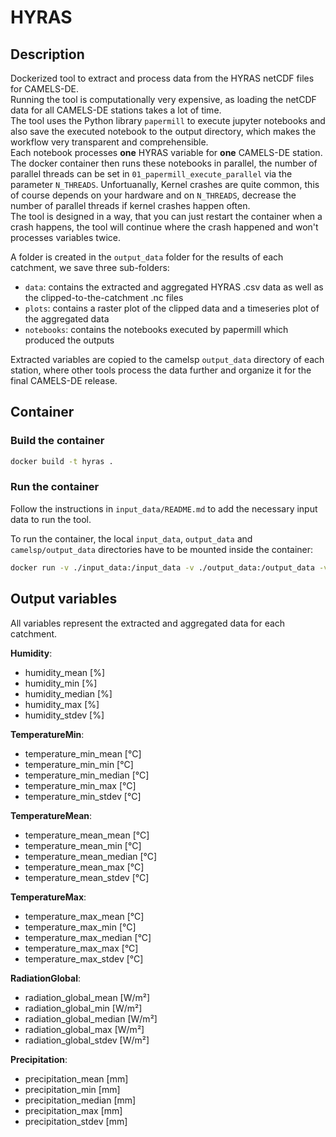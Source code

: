 # HYRAS

## Description

Dockerized tool to extract and process data from the HYRAS netCDF files for CAMELS-DE.  
Running the tool is computationally very expensive, as loading the netCDF data for all CAMELS-DE stations takes a lot of time.  
The tool uses the Python library `papermill` to execute jupyter notebooks and also save the executed notebook to the output directory, which makes the workflow very transparent and comprehensible.  
Each notebook processes **one** HYRAS variable for **one** CAMELS-DE station. The docker container then runs these notebooks in parallel, the number of parallel threads can be set in `01_papermill_execute_parallel` via the parameter `N_THREADS`. Unfortuanally, Kernel crashes are quite common, this of course depends on your hardware and on `N_THREADS`, decrease the number of parallel threads if kernel crashes happen often.  
The tool is designed in a way, that you can just restart the container when a crash happens, the tool will continue where the crash happened and won't processes variables twice.  

A folder is created in the `output_data` folder for the results of each catchment, we save three sub-folders:
- `data`: contains the extracted and aggregated HYRAS .csv data as well as the clipped-to-the-catchment .nc files
- `plots`: contains a raster plot of the clipped data and a timeseries plot of the aggregated data
- `notebooks`: contains the notebooks executed by papermill which produced the outputs

Extracted variables are copied to the camelsp `output_data` directory of each station, where other tools process the data further and organize it for the final CAMELS-DE release.

## Container

### Build the container

```bash
docker build -t hyras .
```

### Run the container

Follow the instructions in `input_data/README.md` to add the necessary input data to run the tool. 

To run the container, the local `input_data`, `output_data` and `camelsp/output_data` directories have to be mounted inside the container:

```bash
docker run -v ./input_data:/input_data -v ./output_data:/output_data -v /path/to/local/camelsp/output_data:/camelsp/output_data -it --rm hyras
```

## Output variables

All variables represent the extracted and aggregated data for each catchment.  

**Humidity**:
- humidity_mean [%]
- humidity_min [%]
- humidity_median [%]
- humidity_max [%]
- humidity_stdev [%]

**TemperatureMin**:
- temperature_min_mean [°C]
- temperature_min_min [°C]
- temperature_min_median [°C]
- temperature_min_max [°C]
- temperature_min_stdev [°C]

**TemperatureMean**:
- temperature_mean_mean [°C]
- temperature_mean_min [°C]
- temperature_mean_median [°C]
- temperature_mean_max [°C]
- temperature_mean_stdev [°C]

**TemperatureMax**:
- temperature_max_mean [°C]
- temperature_max_min [°C]
- temperature_max_median [°C]
- temperature_max_max [°C]
- temperature_max_stdev [°C]

**RadiationGlobal**:
- radiation_global_mean [W/m²]
- radiation_global_min [W/m²]
- radiation_global_median [W/m²]
- radiation_global_max [W/m²]
- radiation_global_stdev [W/m²]

**Precipitation**:
- precipitation_mean [mm]
- precipitation_min [mm]
- precipitation_median [mm]
- precipitation_max [mm]
- precipitation_stdev [mm]

